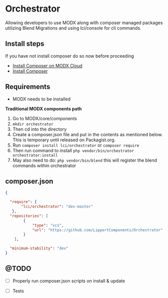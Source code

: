 # Orchestrator

Allowing developers to use MODX along with composer managed packages utilizing Blend Migrations and using lci/console for cli commands.

## Install steps

If you have not install composer do so now before proceeding

- [Install Composer on MODX Cloud](https://support.modx.com/hc/en-us/articles/221296007-Composer)
- [Install Composer](https://getcomposer.org/doc/00-intro.md)

## Requirements

- MODX needs to be installed

**Traditional MODX components path**

1. Go to MODX/core/components
2. ```mkdir orchestrator```
3. Then cd into the directory
4. Create a composer.json file and put in the contents as mentioned below. This is temporary until released on Packagist.org.
4. Run ```composer install lci/orchestrator``` or ```composer require```
5. Then run command to install ```php vendor/bin/orchestrator orchestrator:install```
6. May also need to do: ```php vendor/bin/blend``` this will register the blend commands within orchestrator

## composer.json 

```json
{

  "require": {
       "lci/orchestrator": "dev-master"
   },
  "repositories": [
        {
            "type": "vcs",
            "url": "https://github.com/LippertComponents/Orchestrator"
        }
    ],

  "minimum-stability": "dev"
}
```

## @TODO 

 - [ ] Properly run composer.json scripts on install & update
 - [ ] Tests
 